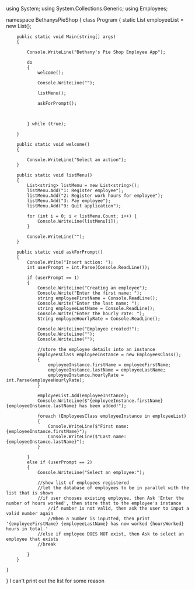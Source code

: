 using System;
using System.Collections.Generic;
using Employees;

namespace BethanysPieShop
{
    class Program
    {
        static List<EmployeesClass> employeeList = new List<EmployeesClass>();

        public static void Main(string[] args)
        {
            
            Console.WriteLine("Bethany's Pie Shop Employee App");
            
            do
            {
                welcome();

                Console.WriteLine("");

                listMenu();

                askForPrompt();



            } while (true);

        }

        public static void welcome()
        {

            Console.WriteLine("Select an action");
        }

        public static void listMenu()
        {
            List<string> listMenu = new List<string>();
            listMenu.Add("1: Register employee");
            listMenu.Add("2: Register work hours for employee");
            listMenu.Add("3: Pay employee");
            listMenu.Add("9: Quit application");

            for (int i = 0; i < listMenu.Count; i++) {
                Console.WriteLine(listMenu[i]); 
            }

            Console.WriteLine("");
        }

        public static void askForPrompt()
        {
            Console.Write("Insert action: ");
            int userPrompt = int.Parse(Console.ReadLine());

            if (userPrompt == 1)
            {
                Console.WriteLine("Creating an employee");
                Console.Write("Enter the first name: ");
                string employeeFirstName = Console.ReadLine();
                Console.Write("Enter the last name: ");
                string employeeLastName = Console.ReadLine();
                Console.Write("Enter the hourly rate: ");
                String employeeHourlyRate = Console.ReadLine();

                Console.WriteLine("Employee created!");
                Console.WriteLine("");
                Console.WriteLine("");

                //store the employee details into an instance
                EmployeesClass employeeInstance = new EmployeesClass();
                {
                    employeeInstance.firstName = employeeFirstName;
                    employeeInstance.lastName = employeeLastName;
                    employeeInstance.hourlyRate = int.Parse(employeeHourlyRate);
                }

                employeeList.Add(employeeInstance);
                Console.WriteLine($"{employeeInstance.firstName} {employeeInstance.lastName} has been added!");

                foreach (EmployeesClass employeeInstance in employeeList)
                {
                    Console.WriteLine($"First name: {employeeInstance.firstName}");
                    Console.WriteLine($"Last name: {employeeInstance.lastName}");
                }

            }
            else if (userPrompt == 2)
            {
                Console.WriteLine("Select an employee:");

                //show list of employees registered
                //let the database of employees to be in parallel with the list that is shown
                //if user chooses existing employee, then Ask 'Enter the number of hours worked', then store that to the employee's instance
                    //if number is not valid, then ask the user to input a valid number again
                    //When a number is inputted, then print '{employeeFirstName} {employeeLastName} has now worked {hoursWorked} hours in total.'  
                //else if employee DOES NOT exist, then Ask to select an employee that exists
                //break

            }
        }
        
    }
}
I can't print out the list for some reason
